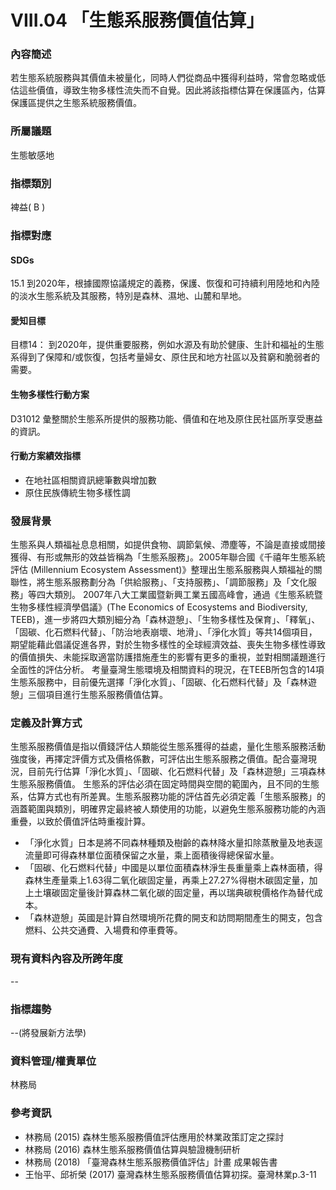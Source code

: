 # VIII.04 「生態系服務價值估算」

<script type="text/javascript" src="http://cdn.mathjax.org/mathjax/latest/MathJax.js?config=TeX-AMS-MML_HTMLorMML"></script>

### 內容簡述
若生態系統服務與其價值未被量化，同時人們從商品中獲得利益時，常會忽略或低估這些價值，導致生物多樣性流失而不自覺。因此將該指標估算在保護區內，估算保護區提供之生態系統服務價值。 

### 所屬議題
生態敏感地
### 指標類別
裨益( B )
### 指標對應
#### SDGs
15.1
到2020年，根據國際協議規定的義務，保護、恢復和可持續利用陸地和內陸的淡水生態系統及其服務，特別是森林、濕地、山麓和旱地。
#### 愛知目標
目標14：
到2020年，提供重要服務，例如水源及有助於健康、生計和福祉的生態系得到了保障和/或恢復，包括考量婦女、原住民和地方社區以及貧窮和脆弱者的需要。
#### 生物多樣性行動方案
D31012 彙整關於生態系所提供的服務功能、價值和在地及原住民社區所享受惠益的資訊。
#### 行動方案績效指標
* 在地社區相關資訊總筆數與增加數
* 原住民族傳統生物多樣性調
### 發展背景
生態系與人類福祉息息相關，如提供食物、調節氣候、滯塵等，不論是直接或間接獲得、有形或無形的效益皆稱為「生態系服務」。2005年聯合國《千禧年生態系統評估 (Millennium Ecosystem Assessment)》整理出生態系服務與人類福祉的關聯性，將生態系服務劃分為「供給服務」、「支持服務」、「調節服務」及「文化服務」等四大類別。
2007年八大工業國暨新興工業五國高峰會，通過《生態系統暨生物多樣性經濟學倡議》(The Economics of Ecosystems and Biodiversity, TEEB)，進一步將四大類別細分為「森林遊憩」、「生物多樣性及保育」、「釋氧」、「固碳、化石燃料代替」、「防治地表崩壞、地滑」、「淨化水質」等共14個項目，期望能藉此倡議促進各界，對於生物多樣性的全球經濟效益、喪失生物多樣性導致的價值損失、未能採取適當防護措施產生的影響有更多的重視，並對相關議題進行全面性的評估分析。
考量臺灣生態環境及相關資料的現況，在TEEB所包含的14項生態系服務中，目前優先選擇「淨化水質」、「固碳、化石燃料代替」及「森林遊憩」三個項目進行生態系服務價值估算。
### 定義及計算方式
生態系服務價值是指以價錢評估人類能從生態系獲得的益處，量化生態系服務活動強度後，再擇定評價方式及價格係數，可評估出生態系服務之價值。配合臺灣現況，目前先行估算「淨化水質」、「固碳、化石燃料代替」及「森林遊憩」三項森林生態系服務價值。
生態系的評估必須在固定時間與空間的範圍內，且不同的生態系，估算方式也有所差異。生態系服務功能的評估首先必須定義「生態系服務」的涵蓋範圍與類別，明確界定最終被人類使用的功能，以避免生態系服務功能的內涵重疊，以致於價值評估時重複計算。
* 「淨化水質」日本是將不同森林種類及樹齡的森林降水量扣除蒸散量及地表逕流量即可得森林單位面積保留之水量，乘上面積後得總保留水量。
* 「固碳、化石燃料代替」中國是以單位面積森林淨生長重量乘上森林面積，得森林生產量乘上1.63得二氧化碳固定量，再乘上27.27%得樹木碳固定量，加上土壤碳固定量後計算森林二氧化碳的固定量，再以瑞典碳稅價格作為替代成本。
* 「森林遊憩」英國是計算自然環境所花費的開支和訪問期間產生的開支，包含燃料、公共交通費、入場費和停車費等。
### 現有資料內容及所跨年度
--
### 指標趨勢
--(將發展新方法學)
### 資料管理/權責單位
林務局
### 參考資訊
* 林務局 (2015) 森林生態系服務價值評估應用於林業政策訂定之探討
* 林務局 (2016) 森林生態系服務價值估算與驗證機制研析
* 林務局 (2018) 「臺灣森林生態系服務價值評估」計畫 成果報告書
* 王怡平、邱祈榮 (2017) 臺灣森林生態系服務價值估算初探。臺灣林業p.3-11